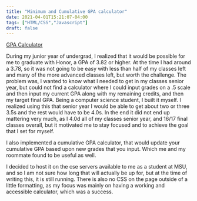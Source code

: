 ```yaml
---
title: "Minimum and Cumulative GPA calculator"
date: 2021-04-01T15:21:07-04:00
tags: ["HTML/CSS","Javascript"]
draft: false
---
```

[GPA Calculator](http://webdev.cse.msu.edu/~mill2994/gpa/index.php)

During my junior year of undergrad, I realized that it would be possible for me to graduate with Honor, a GPA of 3.82 or higher. At the time I had around a 3.78, so it was not going to be easy with less than half of my classes left and many of the more advanced classes left, but worth the challenge. The problem was, I wanted to know what I needed to get in my classes senior year, but could not find a calculator where I could input grades on a .5 scale and then input my current GPA along with my remaining credits, and then my target final GPA. Being a computer science student, I built it myself. I realized using this that senior year I would be able to get about two or three 3.5s and the rest would have to be 4.0s. In the end it did not end up mattering very much, as I 4.0d all of my classes senior year, and 16/17 final classes overall, but it motivated me to stay focused and to achieve the goal that I set for myself.

I also implemented a cumulative GPA calculator, that would update your cumulative GPA based upon new grades that you input. Which me and my roommate found to be useful as well.

I decided to host it on the cse servers available to me as a student at MSU, and so I am not sure how long that will actually be up for, but at the time of writing this, it is still running. There is also no CSS on the page outside of a little formatting, as my focus was mainly on having a working and accessible calculator, which was a success. 
